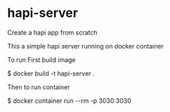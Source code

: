 # hapi-server
Create a hapi app from scratch 

This a simple hapi server running on docker container

To run
First build image

$ docker build -t hapi-server . 

Then to run container

$ docker container run --rm -p 3030:3030 <image-id>
